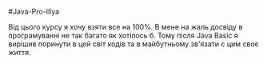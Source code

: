 #Java-Pro-Illya

Від цього курсу я хочу взяти все на 100%. В мене на жаль досвіду в програмуванні не так багато як хотілось б.
Тому після Java Basic я вирішив поринути в цей світ кодів та в майбутньому зв'язати с цим своє життя.
